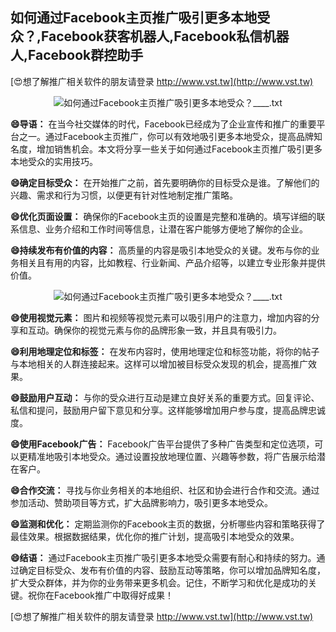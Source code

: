 ## **如何通过Facebook主页推广吸引更多本地受众？,Facebook获客机器人,Facebook私信机器人,Facebook群控助手**

[😍想了解推广相关软件的朋友请登录 http://www.vst.tw](http://www.vst.tw)

 <center><img src="https://vst.tw/MP4/tuiguang/png/6.png" alt="如何通过Facebook主页推广吸引更多本地受众？____.txt"></center>

**😄导语：**
在当今社交媒体的时代，Facebook已经成为了企业宣传和推广的重要平台之一。通过Facebook主页推广，你可以有效地吸引更多本地受众，提高品牌知名度，增加销售机会。本文将分享一些关于如何通过Facebook主页推广吸引更多本地受众的实用技巧。

**😄确定目标受众：**
在开始推广之前，首先要明确你的目标受众是谁。了解他们的兴趣、需求和行为习惯，以便更有针对性地制定推广策略。

**😄优化页面设置：**
确保你的Facebook主页的设置是完整和准确的。填写详细的联系信息、业务介绍和工作时间等信息，让潜在客户能够方便地了解你的企业。

**😄持续发布有价值的内容：**
高质量的内容是吸引本地受众的关键。发布与你的业务相关且有用的内容，比如教程、行业新闻、产品介绍等，以建立专业形象并提供价值。

 <center><img src="https://vst.tw/MP4/tuiguang/png/6.png" alt="如何通过Facebook主页推广吸引更多本地受众？____.txt"></center>

**😄使用视觉元素：**
图片和视频等视觉元素可以吸引用户的注意力，增加内容的分享和互动。确保你的视觉元素与你的品牌形象一致，并且具有吸引力。

**😄利用地理定位和标签：**
在发布内容时，使用地理定位和标签功能，将你的帖子与本地相关的人群连接起来。这样可以增加被目标受众发现的机会，提高推广效果。

**😄鼓励用户互动：**
与你的受众进行互动是建立良好关系的重要方式。回复评论、私信和提问，鼓励用户留下意见和分享。这样能够增加用户参与度，提高品牌忠诚度。

**😄使用Facebook广告：**
Facebook广告平台提供了多种广告类型和定位选项，可以更精准地吸引本地受众。通过设置投放地理位置、兴趣等参数，将广告展示给潜在客户。

**😄合作交流：**
寻找与你业务相关的本地组织、社区和协会进行合作和交流。通过参加活动、赞助项目等方式，扩大品牌影响力，吸引更多本地受众。

**😄监测和优化：**
定期监测你的Facebook主页的数据，分析哪些内容和策略获得了最佳效果。根据数据结果，优化你的推广计划，提高吸引本地受众的效果。

**😄结语：**
通过Facebook主页推广吸引更多本地受众需要有耐心和持续的努力。通过确定目标受众、发布有价值的内容、鼓励互动等策略，你可以增加品牌知名度，扩大受众群体，并为你的业务带来更多机会。记住，不断学习和优化是成功的关键。祝你在Facebook推广中取得好成果！

[😍想了解推广相关软件的朋友请登录 http://www.vst.tw](http://www.vst.tw)



